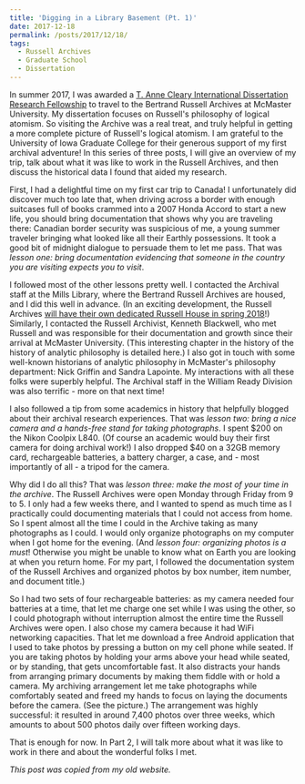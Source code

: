 ```yaml
---
title: 'Digging in a Library Basement (Pt. 1)'
date: 2017-12-18
permalink: /posts/2017/12/18/
tags:
  - Russell Archives
  - Graduate School
  - Dissertation 
---
```


In summer 2017, I was awarded a [T. Anne Cleary International Dissertation Research Fellowship](https://grad.uiowa.edu/funding/fellowships/cleary) to travel to the Bertrand Russell Archives at McMaster University. My dissertation focuses on Russell's philosophy of logical atomism. So visiting the Archive was a real treat, and truly helpful in getting a more complete picture of Russell's logical atomism. I am grateful to the University of Iowa Graduate College for their generous support of my first archival adventure! In this series of three posts, I will give an overview of my trip, talk about what it was like to work in the Russell Archives, and then discuss the historical data I found that aided my research.

First, I had a delightful time on my first car trip to Canada! I unfortunately did discover much too late that, when driving across a border with enough suitcases full of books crammed into a 2007 Honda Accord to start a new life, you should bring documentation that shows why you are traveling there: Canadian border security was suspicious of me, a young summer traveler bringing what looked like all their Earthly possessions. It took a good bit of midnight dialogue to persuade them to let me pass. That was *lesson one: bring documentation evidencing that someone in the country you are visiting expects you to visit*.

I followed most of the other lessons pretty well. I contacted the Archival staff at the Mills Library, where the Bertrand Russell Archives are housed, and I did this well in advance. (In an exciting development, the Russell Archives [will have their own dedicated Russell House in spring 2018](https://dailynews.mcmaster.ca/articles/construction-underway-on-new-home-for-renowned-bertrand-russell-archive/)!) Similarly, I contacted the Russell Archivist, Kenneth Blackwell, who met Russell and was responsible for their documentation and growth since their arrival at McMaster University. (This interesting chapter in the history of the history of analytic philosophy is detailed here.) I also got in touch with some well-known historians of analytic philosophy in McMaster's philosophy department: Nick Griffin and Sandra Lapointe. My interactions with all these folks were superbly helpful. The Archival staff in the William Ready Division was also terrific - more on that next time!

I also followed a tip from some academics in history that helpfully blogged about their archival research experiences. That was *lesson two: bring a nice camera and a hands-free stand for taking photographs*. I spent $200 on the Nikon Coolpix L840. (Of course an academic would buy their first camera for doing archival work!) I also dropped $40 on a 32GB memory card, rechargeable batteries, a battery charger, a case, and - most importantly of all - a tripod for the camera.

Why did I do all this? That was *lesson three: make the most of your time in the archive*. The Russell Archives were open Monday through Friday from 9 to 5. I only had a few weeks there, and I wanted to spend as much time as I practically could documenting materials that I could not access from home. So I spent almost all the time I could in the Archive taking as many photographs as I could. I would only organize photographs on my computer when I got home for the evening. (And *lesson four: organizing photos is a must*! Otherwise you might be unable to know what on Earth you are looking at when you return home. For my part, I followed the documentation system of the Russell Archives and organized photos by box number, item number, and document title.)

So I had two sets of four rechargeable batteries: as my camera needed four batteries at a time, that let me charge one set while I was using the other, so I could photograph without interruption almost the entire time the Russell Archives were open. I also chose my camera because it had WiFi networking capacities. That let me download a free Android application that I used to take photos by pressing a button on my cell phone while seated. If you are taking photos by holding your arms above your head while seated, or by standing, that gets uncomfortable fast. It also distracts your hands from arranging primary documents by making them fiddle with or hold a camera. My archiving arrangement let me take photographs while comfortably seated and freed my hands to focus on laying the documents before the camera. (See the picture.) The arrangement was highly successful: it resulted in around 7,400 photos over three weeks, which amounts to about 500 photos daily over fifteen working days.

That is enough for now. In Part 2, I will talk more about what it was like to work in there and about the wonderful folks I met.

*This post was copied from my old website.*
